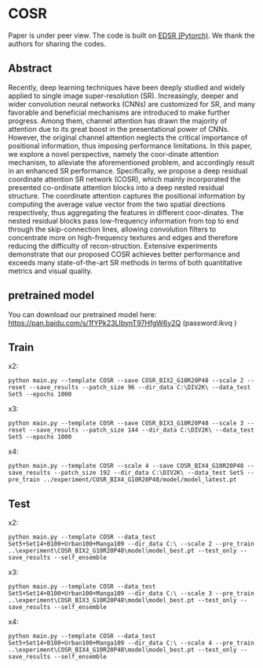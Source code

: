 # COSR
Paper is under peer view.
The code is built on [EDSR (Pytorch)](https://github.com/sanghyun-son/EDSR-PyTorch). We thank the authors for sharing the codes.

## Abstract
Recently, deep learning techniques have been deeply studied and widely applied to single image super-resolution (SR). Increasingly, deeper and wider convolution neural networks (CNNs) are customized for SR, and many favorable and beneficial mechanisms are introduced to make further progress. Among them, channel attention has drawn the majority of attention due to its great boost in the presentational power of CNNs. However, the original channel attention neglects the critical importance of positional information, thus imposing performance limitations. In this paper, we explore a novel perspective, namely the coor-dinate attention mechanism, to alleviate the aforementioned problem, and accordingly result in an enhanced SR performance. Specifically, we propose a deep residual coordinate attention SR network (COSR), which mainly incorporated the presented co-ordinate attention blocks into a deep nested residual structure. The coordinate attention captures the positional information by computing the average value vector from the two spatial directions respectively, thus aggregating the features in different coor-dinates. The nested residual blocks pass low-frequency information from top to end through the skip-connection lines, allowing convolution filters to concentrate more on high-frequency textures and edges and therefore reducing the difficulty of recon-struction. Extensive experiments demonstrate that our proposed COSR achieves better performance and exceeds many state-of-the-art SR methods in terms of both quantitative metrics and visual quality.

## pretrained model
You can download our pretrained model here:
https://pan.baidu.com/s/1fYPk23LIbynT97HfgW6y2Q  (password:ikvq )

## Train

x2: 
```
python main.py --template COSR --save COSR_BIX2_G10R20P48 --scale 2 --reset --save_results --patch_size 96 --dir_data C:\DIV2K\ --data_test Set5 --epochs 1000
```
x3:
```
python main.py --template COSR --save COSR_BIX3_G10R20P48 --scale 3 --reset --save_results --patch_size 144 --dir_data C:\DIV2K\ --data_test Set5 --epochs 1000
```
x4:
```
python main.py --template COSR --scale 4 --save COSR_BIX4_G10R20P48 --save_results --patch_size 192 --dir_data C:\DIV2K\ --data_test Set5 --pre_train ../experiment/COSR_BIX4_G10R20P48/model/model_latest.pt
```

## Test

x2:
```
python main.py --template COSR --data_test Set5+Set14+B100+Urban100+Manga109 --dir_data C:\ --scale 2 --pre_train ..\experiment\COSR_BIX2_G10R20P48\model\model_best.pt --test_only --save_results --self_ensemble
```
x3:
```
python main.py --template COSR --data_test Set5+Set14+B100+Urban100+Manga109 --dir_data C:\ --scale 3 --pre_train ..\experiment\COSR_BIX3_G10R20P48\model\model_best.pt --test_only --save_results --self_ensemble
```
x4:
```
python main.py --template COSR --data_test Set5+Set14+B100+Urban100+Manga109 --dir_data C:\ --scale 4 --pre_train ..\experiment\COSR_BIX4_G10R20P48\model\model_best.pt --test_only --save_results --self_ensemble
```
